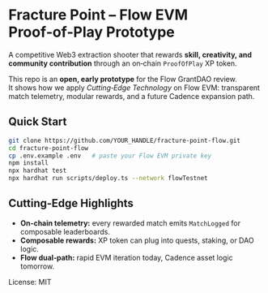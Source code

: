 # Fracture Point – Flow EVM Proof‑of‑Play Prototype

A competitive Web3 extraction shooter that rewards **skill, creativity, and community contribution** through an on‑chain `ProofOfPlay` XP token.

This repo is an **open, early prototype** for the Flow GrantDAO review.  
It shows how we apply *Cutting‑Edge Technology* on Flow EVM: transparent match telemetry, modular rewards, and a future Cadence expansion path.

## Quick Start

```bash
git clone https://github.com/YOUR_HANDLE/fracture-point-flow.git
cd fracture-point-flow
cp .env.example .env   # paste your Flow EVM private key
npm install
npx hardhat test
npx hardhat run scripts/deploy.ts --network flowTestnet
```

## Cutting‑Edge Highlights
- **On‑chain telemetry:** every rewarded match emits `MatchLogged` for composable leaderboards.
- **Composable rewards:** XP token can plug into quests, staking, or DAO logic.
- **Flow dual‑path:** rapid EVM iteration today, Cadence asset logic tomorrow.

License: MIT
